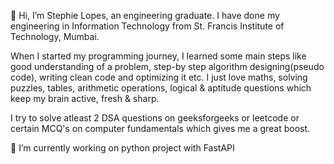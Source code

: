 

👋 Hi, I’m Stephie Lopes, an engineering graduate. I have done my engineering in Information Technology from St. Francis Institute of Technology, Mumbai. 

When I started my programming journey, I learned some main steps like good understanding of a problem, step-by step algorithm designing(pseudo code), writing clean code and optimizing it etc. I just love maths, solving puzzles, tables, arithmetic operations, logical & aptitude questions which keep my brain active, fresh & sharp.

I try to solve atleast 2 DSA questions on geeksforgeeks or leetcode or certain MCQ's on computer fundamentals which gives me a great boost. 

🔭 I’m currently working on python project with FastAPI

<!--
**stephielopes4/stephielopes4** is a ✨ _special_ ✨ repository because its `README.md` (this file) appears on your GitHub profile.

Here are some ideas to get you started:

- 
- 🌱 I’m currently learning ...
- 👯 I’m looking to collaborate on ...
- 🤔 I’m looking for help with ...
- 💬 Ask me about ...
- 📫 How to reach me: ...
- 😄 Pronouns: ...
- ⚡ Fun fact: ...
-->
